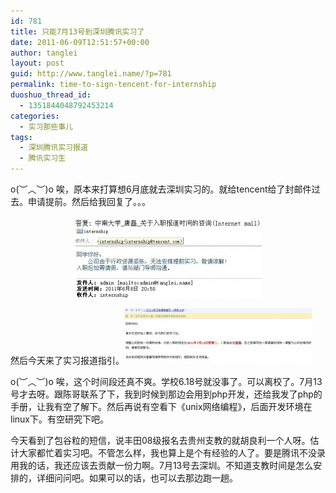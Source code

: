 ```yaml
---
id: 781
title: 只能7月13号到深圳腾讯实习了
date: 2011-06-09T12:51:57+00:00
author: tanglei
layout: post
guid: http://www.tanglei.name/?p=781
permalink: time-to-sign-tencent-for-internship
duoshuo_thread_id:
  - 1351844048792453214
categories:
  - 实习那些事儿
tags:
  - 深圳腾讯实习报道
  - 腾讯实习生
---
```

o(︶︿︶)o 唉，原本来打算想6月底就去深圳实习的。就给tencent给了封邮件过去。申请提前。然后给我回复了。。。

<p style="text-align: center;">
  <a href="/wp-content/uploads/2011/06/tencent-response-my-time-consult.jpg"><img class="aligncenter size-medium wp-image-782" title="tencent-response-my-time-consult" src="/wp-content/uploads/2011/06/tencent-response-my-time-consult-300x130.jpg" alt="腾讯实习咨询" width="300" height="130" /></a>
</p>

<p style="text-align: left;">
  然后今天来了实习报道指引。<a href="/wp-content/uploads/2011/06/tencent-time-to-sign.jpg"><img class="aligncenter size-medium wp-image-783" title="tencent-time-to-sign" src="/wp-content/uploads/2011/06/tencent-time-to-sign-300x89.jpg" alt="腾讯实习报道" width="300" height="89" /></a>
</p>

o(︶︿︶)o 唉，这个时间段还真不爽。学校6.18号就没事了。可以离校了。7月13号才去呀。跟陈哥联系了下，我到时候到那边会用到php开发，还给我发了php的手册，让我有空了解下。然后再说有空看下《unix网络编程》，后面开发环境在linux下。有空研究下吧。

今天看到了包谷粒的短信，说丰田08级报名去贵州支教的就胡良利一个人呀。估计大家都忙着实习吧。不管怎么样，我也算上是个有经验的人了。要是腾讯不没录用我的话，我还应该去贡献一份力啊。7月13号去深圳。不知道支教时间是怎么安排的，详细问问吧。如果可以的话，也可以去那边跑一趟。

&nbsp;
